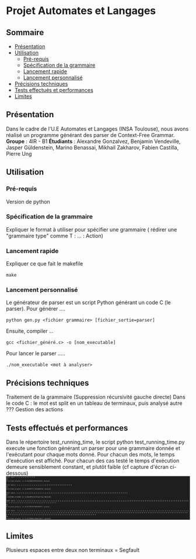 # Projet Automates et Langages
## Sommaire
- [Présentation](#présentation)
- [Utilisation](#utilisation)
  * [Pré-requis](#pré-requis)
  * [Spécification de la grammaire](#spécification-de-la-grammaire)
  * [Lancement rapide](#lancement-rapide)
  * [Lancement personnalisé](#lancement-personnalisé)
- [Précisions techniques](#précisions-techniques)
- [Tests effectués et performances](#tests-effectués-et-performances)
- [Limites](#limites)


## Présentation
Dans le cadre de l'U.E Automates et Langages (INSA Toulouse), nous avons réalisé un programme générant des parser de Context-Free Grammar.
**Groupe** : 4IR - B1
**Étudiants** : Alexandre Gonzalvez, Benjamin Vendeville, Jasper Güldenstein, Marino Benassai, Mikhail Zakharov, Fabien Castilla, Pierre Ung

## Utilisation
### Pré-requis
Version de python
### Spécification de la grammaire
Expliquer le format à utiliser pour spécifier une grammaire ( rédirer une "grammaire type" comme T : ... : Action)

### Lancement rapide
Expliquer ce que fait le makefile

    make

### Lancement personnalisé
Le générateur de parser est un script Python générant un code C (le parser). Pour générer .... 

    python gen.py <fichier grammaire> [fichier_sortie=parser]

Ensuite, compiler ... 

    gcc <fichier_généré.c> -o [nom_executable]

Pour lancer le parser ..... 

    ./nom_executable <mot à analyser>

## Précisions techniques
Traitement de la grammaire (Suppression récursivité gauche directe)
Dans le code C : le mot est split en un tableau de terminaux, puis analysé
autre ???
Gestion des actions

## Tests effectués et performances
Dans le répertoire test_running_time, le script python test_running_time.py execute une fonction générant un parser pour une grammaire donnée et l'exécutant pour chaque mots donné. Pour chacun des mots, le temps d'exécution est affiché.
Pour chacun des cas testé le temps d'exécution demeure sensiblement constant, et plutôt faible (cf capture d'écran ci-dessous)
![Capture d'écran de l'exécution du script test_running_time.py](/images/screenshot_running_time.jpg)
## Limites
Plusieurs espaces entre deux non terminaux = Segfault
